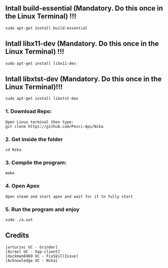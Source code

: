 ## Intall build-essential (Mandatory. Do this once in the Linux Terminal) !!!
```
sudo apt-get install build-essential
```

## Intall libx11-dev (Mandatory. Do this once in the Linux Terminal) !!!
```
sudo apt-get install libx11-dev
```

## Intall libxtst-dev (Mandatory. Do this once in the Linux Terminal)!!!
```
sudo apt-get install libxtst-dev
```

### 1. Download Repo:
```
Open Linux terminal then type:
git clone https://github.com/Pesci-Apu/Nika
```

### 2. Get inside the folder
```
cd Nika
```

### 3. Compile the program:
```
make
```

### 4. Open Apex
```
Open steam and start apex and wait for it to fully start
```

### 5. Run the program and enjoy
```
sudo ./a.out
```

## Credits
```
[arturzxc UC - Grinder]
[Azreol UC - Xap-client]
[duckman6969 UC - FixSkillIssue]
[Acknowledge UC - Nika]